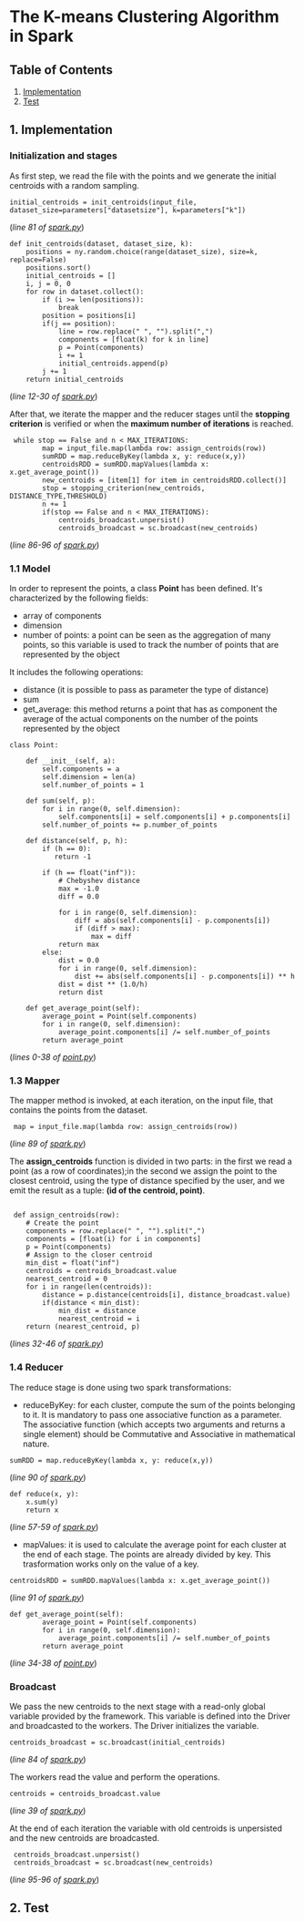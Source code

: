 # The K-means Clustering Algorithm in Spark

## Table of Contents
1) [Implementation](#1-implementation)
2) [Test](#2-test)

## 1. Implementation

### Initialization and stages

As first step, we read the file with the points and we generate the initial centroids with a random sampling.

```
initial_centroids = init_centroids(input_file, dataset_size=parameters["datasetsize"], k=parameters["k"])
```
(*line 81 of [spark.py](/k-means-spark/spark.py)*)
```
def init_centroids(dataset, dataset_size, k):
    positions = ny.random.choice(range(dataset_size), size=k, replace=False)
    positions.sort()
    initial_centroids = []
    i, j = 0, 0
    for row in dataset.collect():
        if (i >= len(positions)):
            break
        position = positions[i]
        if(j == position):
            line = row.replace(" ", "").split(",")
            components = [float(k) for k in line]
            p = Point(components)
            i += 1
            initial_centroids.append(p)
        j += 1
    return initial_centroids
```
(*line 12-30 of [spark.py](/k-means-spark/spark.py)*)

After that, we iterate the mapper and the reducer stages until the **stopping criterion** is verified or when the **maximum number of iterations** is reached.

```
 while stop == False and n < MAX_ITERATIONS:
        map = input_file.map(lambda row: assign_centroids(row))
        sumRDD = map.reduceByKey(lambda x, y: reduce(x,y))
        centroidsRDD = sumRDD.mapValues(lambda x: x.get_average_point())
        new_centroids = [item[1] for item in centroidsRDD.collect()]
        stop = stopping_criterion(new_centroids, DISTANCE_TYPE,THRESHOLD)
        n += 1
        if(stop == False and n < MAX_ITERATIONS):
            centroids_broadcast.unpersist()
            centroids_broadcast = sc.broadcast(new_centroids)
```
(*line 86-96 of [spark.py](/k-means-spark/spark.py)*)
### 1.1 Model

In order to represent the points, a class **Point** has been defined.
It's characterized by the following fields:

- array of components
- dimension
- number of points: a point can be seen as the aggregation of many points, so this variable is used to track the number of points that are represented by the object

It includes the following operations:

- distance (it is possible to pass as parameter the type of distance)
- sum
- get_average: this method returns a point that has as component the average of the actual components on the number of the points represented by the object

```
class Point:
    
    def __init__(self, a):
        self.components = a
        self.dimension = len(a)
        self.number_of_points = 1
    
    def sum(self, p):
        for i in range(0, self.dimension):
            self.components[i] = self.components[i] + p.components[i]
        self.number_of_points += p.number_of_points

    def distance(self, p, h):
        if (h == 0):
           return -1
        
        if (h == float("inf")):
            # Chebyshev distance
            max = -1.0
            diff = 0.0
            
            for i in range(0, self.dimension):
                diff = abs(self.components[i] - p.components[i])
                if (diff > max):
                    max = diff
            return max
        else:
            dist = 0.0
            for i in range(0, self.dimension):
                dist += abs(self.components[i] - p.components[i]) ** h
            dist = dist ** (1.0/h)
            return dist

    def get_average_point(self):
        average_point = Point(self.components)
        for i in range(0, self.dimension):
            average_point.components[i] /= self.number_of_points
        return average_point
```
(*lines 0-38 of [point.py](/k-means-spark/point.py)*)

### 1.3 Mapper

The mapper method is invoked, at each iteration,  on the input file, that contains the points from the dataset.

```
 map = input_file.map(lambda row: assign_centroids(row))
```
(*line 89 of [spark.py](/k-means-spark/spark.py)*)

The **assign_centroids** function is divided in two parts: in the first we read a point (as a row of coordinates);in the second we assign the point to the closest centroid, using the type of distance specified by the user, and we emit the result as a tuple: **(id of the centroid, point)**.
```

 def assign_centroids(row):
    # Create the point
    components = row.replace(" ", "").split(",")
    components = [float(i) for i in components]
    p = Point(components)
    # Assign to the closer centroid
    min_dist = float("inf")
    centroids = centroids_broadcast.value
    nearest_centroid = 0
    for i in range(len(centroids)):
        distance = p.distance(centroids[i], distance_broadcast.value)
        if(distance < min_dist):
            min_dist = distance
            nearest_centroid = i
    return (nearest_centroid, p)
```
(*lines 32-46 of [spark.py](/k-means-spark/spark.py)*)

### 1.4 Reducer

The reduce stage is done using two spark transformations:
- reduceByKey: for each cluster, compute the sum of the points belonging to it. It is mandatory to pass one associative function as a parameter.
The associative function (which accepts two arguments and returns a single element) should be Commutative and Associative in mathematical nature.
```
sumRDD = map.reduceByKey(lambda x, y: reduce(x,y))
```
(*line 90 of [spark.py](/k-means-spark/spark.py)*)
```
def reduce(x, y):
    x.sum(y)
    return x

```
(*line 57-59 of [spark.py](/k-means-spark/spark.py)*)

- mapValues: it is used to calculate the average point for each cluster at the end of each stage. The points are already divided by key. This trasformation works only on the value of a key.
```
centroidsRDD = sumRDD.mapValues(lambda x: x.get_average_point())
```
(*line 91 of [spark.py](/k-means-spark/spark.py)*)

```
def get_average_point(self):
        average_point = Point(self.components)
        for i in range(0, self.dimension):
            average_point.components[i] /= self.number_of_points
        return average_point

```
(*line 34-38 of [point.py](/k-means-spark/point.py)*)

### Broadcast

We pass the new centroids to the next stage with a read-only global variable provided by the framework. This variable is defined into the Driver and broadcasted to the workers.
The Driver initializes the variable.
```
centroids_broadcast = sc.broadcast(initial_centroids)
```
(*line 84 of [spark.py](/k-means-spark/spark.py)*)

The workers read the value and perform the operations.

```
centroids = centroids_broadcast.value
```
(*line 39 of [spark.py](/k-means-spark/spark.py)*)

At the end of each iteration the variable with old centroids is unpersisted and the new centroids are broadcasted.
```
 centroids_broadcast.unpersist()
 centroids_broadcast = sc.broadcast(new_centroids)
```
(*line 95-96 of [spark.py](/k-means-spark/spark.py)*)

## 2. Test

